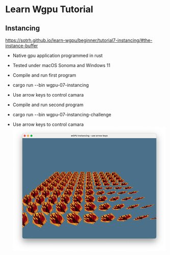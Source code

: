 # Learn Wgpu Tutorial
## Instancing

https://sotrh.github.io/learn-wgpu/beginner/tutorial7-instancing/#the-instance-buffer

* Native gpu application programmed in rust
* Tested under macOS Sonoma and Windows 11

* Compile and run first program
* cargo run --bin wgpu-07-instancing
* Use arrow keys to control camara

* Compile and run second program
* cargo run --bin wgpu-07-instancing-challenge
* Use arrow keys to control camara
![alt text](https://github.com/carlosvneto/wgpu-07-instancing/blob/main/images/screen.png?raw=true)
